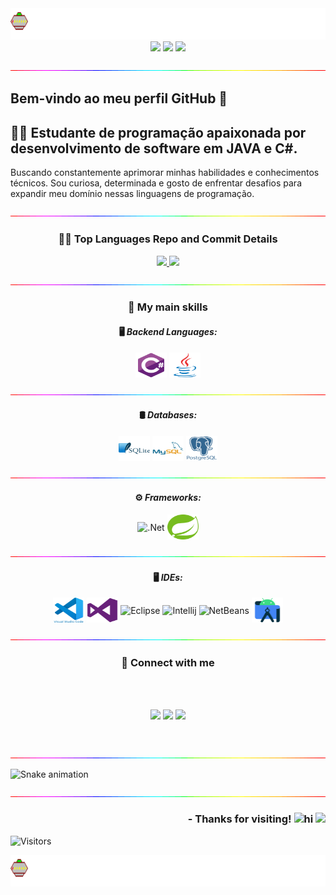  <img width="100%" height="50" src="bar-nav.gif"/>

 <div align="center"> 
    <img src="https://github.com/TheDudeThatCode/TheDudeThatCode/blob/master/Assets/Developer.gif" width="100">
    <img src="https://readme-typing-svg.herokuapp.com/?lines=Hello,+welcome!+✌🏻;I'm+Pâmela+Borges...;+Nice+to+meet+you!&center=true&size=30">
    <img src="https://media2.giphy.com/media/QssGEmpkyEOhBCb7e1/giphy.gif?cid=ecf05e47a0n3gi1bfqntqmob8g9aid1oyj2wr3ds3mg700bl&rid=giphy.gif" width = 80px>
 </div>

<a align="left" href="#"><img width="100%" height="1" src="bar.gif" /></a>



## Bem-vindo ao meu perfil GitHub 👋

## 👩‍💻 Estudante de programação apaixonada por desenvolvimento de software em JAVA e C#. 
Buscando constantemente aprimorar minhas habilidades e conhecimentos técnicos.
Sou curiosa, determinada e gosto de enfrentar desafios para expandir meu domínio nessas linguagens de programação. 

<a align="left" href="#"><img width="100%" height="1" src="bar.gif" /></a>

<h3 align="center">
  <b>👨‍💻 Top Languages Repo and Commit Details</b>
</h3>
<div align="center">
  <a href="https://github.com/pblda13">
  <img height="180em" src="https://github-readme-stats.vercel.app/api?username=pblda13&show_icons=true&theme=dracula&include_all_commits=true&count_private=true"/>
  <img height="180em" src="https://github-readme-stats.vercel.app/api/top-langs/?username=pblda13&layout=compact&langs_count=7&theme=dracula"/>
</div>

</h4>


<a align="left" href="#"><img width="100%" height="1" src="bar.gif" /></a>


<h3 align="center">
  <b>🤹‍ My main skills </b>
</h3>

<h4 align="center">
  <b> 🖥 <i>Backend Languages:</i></b>
</h4>
<div style="display: inline_block" align="center">
  
  <img align="center" alt="C#" height="40" width="50" src="https://raw.githubusercontent.com/devicons/devicon/master/icons/csharp/csharp-original.svg"> 
  <img align="center" alt="Java" height="40" width="50" src="https://raw.githubusercontent.com/devicons/devicon/master/icons/java/java-original.svg"> 
  
  <br>
</div>

<a align="left" href="#"><img width="100%" height="1" src="bar.gif" /></a>

<h4 align="center">
  <b> 🛢 <i>Databases:</i></b>
</h4>
<div style="display: inline_block" align="center">
  <img align="center" alt="SqLite" height="40" width="50" src="https://github.com/devicons/devicon/blob/master/icons/sqlite/sqlite-original-wordmark.svg"> 
  <img align="center" alt="MySql" height="40" width="50" src="https://raw.githubusercontent.com/devicons/devicon/master/icons/mysql/mysql-original-wordmark.svg"> 
  <img align="center" alt="Postgresql" height="40" width="50" src="https://github.com/devicons/devicon/blob/master/icons/postgresql/postgresql-plain-wordmark.svg"> 
  <br>
</div> 

<a align="left" href="#"><img width="100%" height="1" src="bar.gif" /></a>

<h4 align="center">
  <b> ⚙ <i>Frameworks:</i></b>
</h4>
<div style="display: inline_block" align="center">
  <img align="center" alt=".Net" height="40" width="50" src="https://cdn.jsdelivr.net/gh/devicons/devicon/icons/dot-net/dot-net-plain-wordmark.svg">
  <img align="center" alt="Springboot" height="40" width="50" src="https://github.com/devicons/devicon/blob/master/icons/spring/spring-original.svg"> 
  
  <br>
</div> 

<a align="left" href="#"><img width="100%" height="1" src="bar.gif" /></a>

<h4 align="center">
  <b> 🖥️ <i>IDEs:</i></b>
</h4>
<div style="display: inline_block" align="center">
   <img align="center" alt="VisualStudioCode" height="40" width="50" src="https://github.com/devicons/devicon/blob/master/icons/vscode/vscode-original-wordmark.svg"> 
   <img align="center" alt="VisualStudio" height="40" width="50" src="https://github.com/devicons/devicon/blob/master/icons/visualstudio/visualstudio-plain.svg"> 
   <img align="center" alt="Eclipse" height="40" width="50" src="https://www.svgrepo.com/show/353685/eclipse-icon.svg"> 
   <img align="center" alt="Intellij" height="40" width="50" src="https://www.svgrepo.com/show/353906/intellij-idea.svg"> 
   <img align="center" alt="NetBeans" height="40" width="50" src="https://upload.wikimedia.org/wikipedia/commons/9/98/Apache_NetBeans_Logo.svg"> 
   <img align="center" alt="AndroidStudio" height="40" width="50" src="https://github.com/devicons/devicon/blob/master/icons/androidstudio/androidstudio-original.svg"> 
  <br>
</div> 


<a align="left" href="#"><img width="100%" height="1" src="bar.gif" /></a>


<h3 align="center">
  <b>📱 Connect with me</b>
</h3>
<div style="display: inline_block" align="center">
   <div> <br>
  
  <a align="left" href="#"><img width="100%" height="1" src="etc/bar.gif" /></a> 
  <a href="https://instagram.com/pam_borges_05" target="_blank"><img src="https://img.shields.io/badge/-Instagram-%23E4405F?style=for-the-badge&logo=instagram&logoColor=white" target="_blank"></a>
  <a href = "mailto:pamela_borges18@hotmail.com"><img src="https://img.shields.io/badge/-Hotmail-%23333?style=for-the-badge&logo=gmail&logoColor=white" target="_blank"></a>
  <a href="https://www.linkedin.com/in/pâmela-borges-378097195" target="_blank"><img src="https://img.shields.io/badge/-LinkedIn-%230077B5?style=for-the-badge&logo=linkedin&logoColor=white" target="_blank"></a> 

</div>
  <br>
</div>

<a align="left" href="#"><img width="100%" height="1" src="bar.gif" /></a>


  ![Snake animation](https://github.com/pblda13/pblda13/blob/output/github-contribution-grid-snake.svg)

  <a align="left" href="#"><img width="100%" height="1" src="bar.gif" /></a>


<div align="right"> <h3> - Thanks for visiting! <img src="https://user-images.githubusercontent.com/1303154/88677602-1635ba80-d120-11ea-84d8-d263ba5fc3c0.gif" width="28px" alt="hi"> <img src="https://github.com/TheDudeThatCode/TheDudeThatCode/blob/master/Assets/Mario_Hello_Big.gif" width="28"> </h3> </div> 

![Visitors](https://api.visitorbadge.io/api/visitors?path=https%3A%2F%2Fgithub.com%2Fpblda13%2Fpblda13&label=Visitors&countColor=%23f47373)

 <img width="100%" height="50" src="bar-nav.gif"/>
  
</div>
